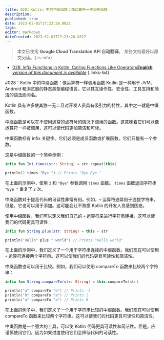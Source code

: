 ```yaml
---
title: 028：Kotlin 中的中缀函数：像运算符一样调用函数
description: 
published: true
date: 2023-02-01T17:23:28.882Z
tags: 
editor: markdown
dateCreated: 2023-02-01T17:23:28.882Z
---
```


> 本文已使用 **Google Cloud Translation API 自动翻译**。
某些文档最好以原文阅读。{.is-info}

- [028: Infix Functions in Kotlin: Calling Functions Like Operators***English** version of this document is available*](/en/Knowledge-base/Kotlin/Learning/028-infix-functions-in-kotlin-calling-functions-like-operators)
{.links-list}



#028：Kotlin 中的中缀函数：像运算符一样调用函数
Kotlin 是一种用于 JVM、Android 和浏览器的静态类型编程语言。它以其互操作性、安全性、工具支持和简洁的语法而闻名。

Kotlin 具有许多使其独一无二且对开发人员具有吸引力的特性，其中之一就是中缀函数。

中缀函数是可以在不使用通常的点符号的情况下调用的函数。这意味着它们可以像运算符一样被调用，这可以使代码更加简洁和可读。

中缀函数标有 infix 关键字。它们必须是成员函数或扩展函数。它们只能有一个参数。

这是中缀函数的一个简单示例：

```kotlin
infix fun Int.times(str: String) = str.repeat(this)

println(2 times "Bye ") // Prints "Bye Bye "
```

在上面的示例中，使用 `2` 和 `"Bye"` 参数调用 `times` 函数。 `times` 函数返回字符串 `"Bye "` 重复了 `2` 次。

中缀函数对于提高代码的可读性非常有用。例如，`+` 运算符通常用于连接字符串。但是，它也可以用于添加。这可能会让不熟悉 Kotlin 的开发人员感到困惑。

使用中缀函数，我们可以定义我们自己的 `+` 运算符来进行字符串连接，这可以使我们的代码更具可读性：

```kotlin
infix fun String.plus(str: String) = this + str

println("Hello" plus " world") // Prints "Hello world"
```

在上面的示例中，我们定义了一个用于字符串连接的中缀函数。我们现在可以使用 `+` 运算符连接两个字符串。这可以使我们的代码更具可读性和简洁性。

中缀函数也可以用于比较。例如，我们可以使用 compareTo 函数来比较两个字符串：

```kotlin
infix fun String.compareTo(str: String) = this.compareTo(str)

println("a" compareTo "b") // Prints -1
println("b" compareTo "a") // Prints 1
println("a" compareTo "a") // Prints 0
```

在上面的例子中，我们定义了一个用于字符串比较的中缀函数。我们现在可以使用 compareTo 函数来比较两个字符串。这可以使我们的代码更具可读性和简洁性。

中缀函数是一个强大的工具，可以使 Kotlin 代码更具可读性和简洁性。但是，应谨慎使用它们，因为如果过度使用它们会降低代码的可读性。
